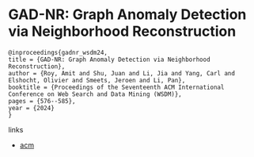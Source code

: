 # GAD-NR: Graph Anomaly Detection via Neighborhood Reconstruction

```
@inproceedings{gadnr_wsdm24,
title = {GAD-NR: Graph Anomaly Detection via Neighborhood Reconstruction},
author = {Roy, Amit and Shu, Juan and Li, Jia and Yang, Carl and Elshocht, Olivier and Smeets, Jeroen and Li, Pan},
booktitle = {Proceedings of the Seventeenth ACM International Conference on Web Search and Data Mining (WSDM)},
pages = {576--585},
year = {2024}
}
```

links
- [acm](https://dl.acm.org/doi/10.1145/3616855.3635767)
